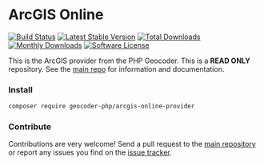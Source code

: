 # ArcGIS Online

[![Build Status](https://travis-ci.org/geocoder-php/arcgis-online-provider.svg?branch=master)](http://travis-ci.org/geocoder-php/arcgis-online-provider)
[![Latest Stable Version](https://poser.pugx.org/geocoder-php/arcgis-online-provider/v/stable)](https://packagist.org/packages/geocoder-php/arcgis-online-provider)
[![Total Downloads](https://poser.pugx.org/geocoder-php/arcgis-online-provider/downloads)](https://packagist.org/packages/geocoder-php/arcgis-online-provider)
[![Monthly Downloads](https://poser.pugx.org/geocoder-php/arcgis-online-provider/d/monthly.png)](https://packagist.org/packages/geocoder-php/arcgis-online-provider)
[![Software License](https://img.shields.io/badge/license-MIT-brightgreen.svg?style=flat-square)](LICENSE)

This is the ArcGIS provider from the PHP Geocoder. This is a **READ ONLY** repository. See the
[main repo](https://github.com/geocoder-php/Geocoder) for information and documentation. 

### Install

```bash
composer require geocoder-php/arcgis-online-provider
```

### Contribute

Contributions are very welcome! Send a pull request to the [main repository](https://github.com/geocoder-php/Geocoder) or 
report any issues you find on the [issue tracker](https://github.com/geocoder-php/Geocoder/issues).
